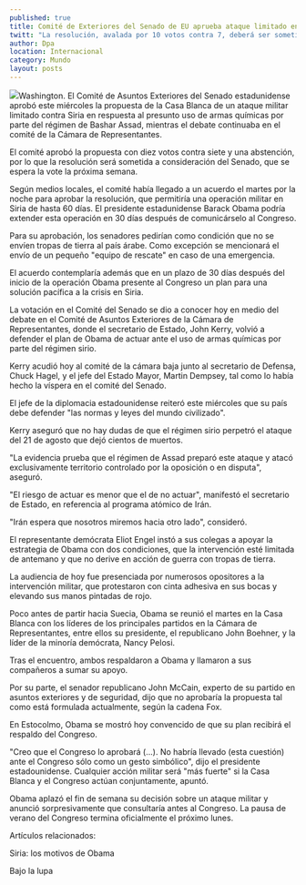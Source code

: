 ```yaml
---
published: true
title: Comité de Exteriores del Senado de EU aprueba ataque limitado en Siria
twitt: "La resolución, avalada por 10 votos contra 7, deberá ser sometida a consideración en el Senado."
author: Dpa
location: Internacional
category: Mundo
layout: posts
---
```


![](http://i.imgur.com/DPrGFoTm.jpg)Washington. El Comité de Asuntos Exteriores del Senado estadunidense aprobó este miércoles la propuesta de la Casa Blanca de un ataque militar limitado contra Siria en respuesta al presunto uso de armas químicas por parte del régimen de Bashar Assad, mientras el debate continuaba en el comité de la Cámara de Representantes.

El comité aprobó la propuesta con diez votos contra siete y una abstención, por lo que la resolución será sometida a consideración del Senado, que se espera la vote la próxima semana.

Según medios locales, el comité había llegado a un acuerdo el martes por la noche para aprobar la resolución, que permitiría una operación militar en Siria de hasta 60 días. El presidente estadunidense Barack Obama podría extender esta operación en 30 días después de comunicárselo al Congreso.

Para su aprobación, los senadores pedirían como condición que no se envíen tropas de tierra al país árabe. Como excepción se mencionará el envío de un pequeño "equipo de rescate" en caso de una emergencia.

El acuerdo contemplaría además que en un plazo de 30 días después del inicio de la operación Obama presente al Congreso un plan para una solución pacífica a la crisis en Siria.

La votación en el Comité del Senado se dio a conocer hoy en medio del debate en el Comité de Asuntos Exteriores de la Cámara de Representantes, donde el secretario de Estado, John Kerry, volvió a defender el plan de Obama de actuar ante el uso de armas químicas por parte del régimen sirio.

Kerry acudió hoy al comité de la cámara baja junto al secretario de Defensa, Chuck Hagel, y el jefe del Estado Mayor, Martin Dempsey, tal como lo había hecho la víspera en el comité del Senado.

El jefe de la diplomacia estadounidense reiteró este miércoles que su país debe defender "las normas y leyes del mundo civilizado".

Kerry aseguró que no hay dudas de que el régimen sirio perpetró el ataque del 21 de agosto que dejó cientos de muertos.

"La evidencia prueba que el régimen de Assad preparó este ataque y atacó exclusivamente territorio controlado por la oposición o en disputa", aseguró.

"El riesgo de actuar es menor que el de no actuar", manifestó el secretario de Estado, en referencia al programa atómico de Irán.

"Irán espera que nosotros miremos hacia otro lado", consideró.

El representante demócrata Eliot Engel instó a sus colegas a apoyar la estrategia de Obama con dos condiciones, que la intervención esté limitada de antemano y que no derive en acción de guerra con tropas de tierra.

La audiencia de hoy fue presenciada por numerosos opositores a la intervención militar, que protestaron con cinta adhesiva en sus bocas y elevando sus manos pintadas de rojo.

Poco antes de partir hacia Suecia, Obama se reunió el martes en la Casa Blanca con los líderes de los principales partidos en la Cámara de Representantes, entre ellos su presidente, el republicano John Boehner, y la líder de la minoría demócrata, Nancy Pelosi.

Tras el encuentro, ambos respaldaron a Obama y llamaron a sus compañeros a sumar su apoyo.

Por su parte, el senador republicano John McCain, experto de su partido en asuntos exteriores y de seguridad, dijo que no aprobaría la propuesta tal como está formulada actualmente, según la cadena Fox.

En Estocolmo, Obama se mostró hoy convencido de que su plan recibirá el respaldo del Congreso.

"Creo que el Congreso lo aprobará (...). No habría llevado (esta cuestión) ante el Congreso sólo como un gesto simbólico", dijo el presidente estadounidense. Cualquier acción militar será "más fuerte" si la Casa Blanca y el Congreso actúan conjuntamente, apuntó.

Obama aplazó el fin de semana su decisión sobre un ataque militar y anunció sorpresivamente que consultaría antes al Congreso. La pausa de verano del Congreso termina oficialmente el próximo lunes.

Artículos relacionados:

Siria: los motivos de Obama

Bajo la lupa
